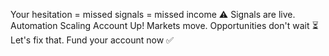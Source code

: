 Your hesitation \= missed signals \= missed income ⚠️
Signals are live\. Automation Scaling Account Up\!
Markets move\. Opportunities don\'t wait ⏳
Let\'s fix that\. Fund your account now ✅